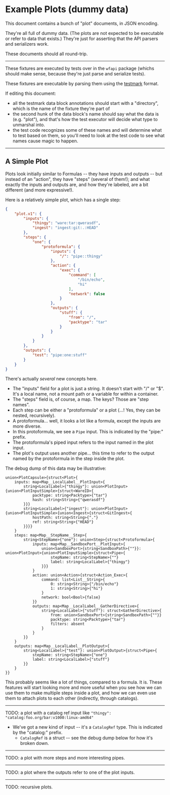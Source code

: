 Example Plots (dummy data)
==========================

This document contains a bunch of "plot" documents, in JSON encoding.

They're all full of dummy data.
(The plots are not expected to be executable or refer to data that exists.)
They're just for asserting that the API parsers and serializers work.

These documents should all round-trip.

---

These fixtures are executed by tests over in the `wfapi` package
(whichs should make sense, because they're just parse and serialize tests).

These fixtures are executable by parsing them using
the [testmark](https://github.com/warpfork/go-testmark) format.

If editing this document:

- all the testmark data block annotations should start with a "directory", which is the name of the fixture they're part of
- the second hunk of the data block's name should say what the data is (e.g. "plot"),
  and that's how the test executor will decide what type to unmarshal into.
- the test code recognizes some of these names and will determine what to test based on them,
  so you'll need to look at the test code to see what names cause magic to happen.

---


A Simple Plot
-------------

Plots look initially similar to Formulas -- they have inputs and outputs --
but instead of an "action", they have "steps" (several of them!);
and what exactly the inputs and outputs are, and how they're labeled, are a bit different (and more expressive!).

Here is a relatively simple plot, which has a single step:

[testmark]:# (simple-plot/plot)
```json
{
	"plot.v1": {
		"inputs": {
			"thingy": "ware:tar:qwerasdf",
			"ingest": "ingest:git:.:HEAD"
		},
		"steps": {
			"one": {
				"protoformula": {
					"inputs": {
						"/": "pipe::thingy"
					},
					"action": {
						"exec": {
							"command": [
								"/bin/echo",
								"hi"
							],
							"network": false
						}
					},
					"outputs": {
						"stuff": {
							"from": "/",
							"packtype": "tar"
						}
					}
				}
			}
		},
		"outputs": {
			"test": "pipe:one:stuff"
		}
	}
}
```

There's actually *several* new concepts here.

- The "inputs" field for a plot is just a string.  It doesn't start with "/" or "$".  It's a local name, not a mount path or a variable for within a container.
- The "steps" field is, of course, a map.  The keys?  Those are "step names".
- Each step can be either a "protoformula" or a plot (...!  Yes, they can be nested, recursively).
- A protoformula... well, it looks a lot like a formula, except the inputs are more diverse.
- In this protoformula, we see a `Pipe` input.  This is indicated by the "pipe:" prefix.
- The protoformula's piped input refers to the input named in the plot input.
- The plot's output uses another pipe... this time to refer to the output named by the protoformula in the step inside the plot.

The debug dump of this data may be illustrative:

[testmark]:# (simple-plot/plot.debug)
```text
union<PlotCapsule>{struct<Plot>{
	inputs: map<Map__LocalLabel__PlotInput>{
		string<LocalLabel>{"thingy"}: union<PlotInput>{union<PlotInputSimple>{struct<WareID>{
			packtype: string<Packtype>{"tar"}
			hash: string<String>{"qwerasdf"}
		}}}
		string<LocalLabel>{"ingest"}: union<PlotInput>{union<PlotInputSimple>{union<Ingest>{struct<GitIngest>{
			hostPath: string<String>{"."}
			ref: string<String>{"HEAD"}
		}}}}
	}
	steps: map<Map__StepName__Step>{
		string<StepName>{"one"}: union<Step>{struct<Protoformula>{
			inputs: map<Map__SandboxPort__PlotInput>{
				union<SandboxPort>{string<SandboxPath>{""}}: union<PlotInput>{union<PlotInputSimple>{struct<Pipe>{
					stepName: string<StepName>{""}
					label: string<LocalLabel>{"thingy"}
				}}}
			}
			action: union<Action>{struct<Action_Exec>{
				command: list<List__String>{
					0: string<String>{"/bin/echo"}
					1: string<String>{"hi"}
				}
				network: bool<Bool>{false}
			}}
			outputs: map<Map__LocalLabel__GatherDirective>{
				string<LocalLabel>{"stuff"}: struct<GatherDirective>{
					from: union<SandboxPort>{string<SandboxPath>{""}}
					packtype: string<Packtype>{"tar"}
					filters: absent
				}
			}
		}}
	}
	outputs: map<Map__LocalLabel__PlotOutput>{
		string<LocalLabel>{"test"}: union<PlotOutput>{struct<Pipe>{
			stepName: string<StepName>{"one"}
			label: string<LocalLabel>{"stuff"}
		}}
	}
}}
```

This probably seems like a lot of things, compared to a formula.
It is.
These features will start looking more and more useful when you see
how we can use them to make multiple steps inside a plot,
and how we can even use them to attach plots to each other (indirectly, through catalogs).

---

TODO: a plot with a catalog ref input like `"thingy": "catalog:foo.org/bar:v1000:linux-amd64"`

- We've got a new kind of input -- it's a `CatalogRef` type.  This is indicated by the "catalog:" prefix.
	- `CatalogRef` is a struct -- see the debug dump below for how it's broken down.

---

TODO: a plot with more steps and more interesting pipes.

---

TODO: a plot where the outputs refer to one of the plot inputs.

---

TODO: recursive plots.
